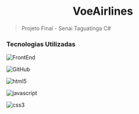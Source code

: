 <h1 align="center">VoeAirlines</h4>

>Projeto Final - Senai Taguatinga C#

<h3>Tecnologias Utilizadas</h3>

![FrontEnd](https://img.shields.io/badge/Tecnologia-HTML%205-blue)

![GitHub](https://img.shields.io/badge/GitHub-100000?style=for-the-badge&logo=github&logoColor=white)

![html5](https://img.shields.io/badge/HTML5-E34F26?style=for-the-badge&logo=html5&logoColor=white)

![javascript](https://img.shields.io/badge/JavaScript-F7DF1E?style=for-the-badge&logo=javascript&logoColor=black)

![css3](https://img.shields.io/badge/CSS3-1572B6?style=for-the-badge&logo=css3&logoColor=white)